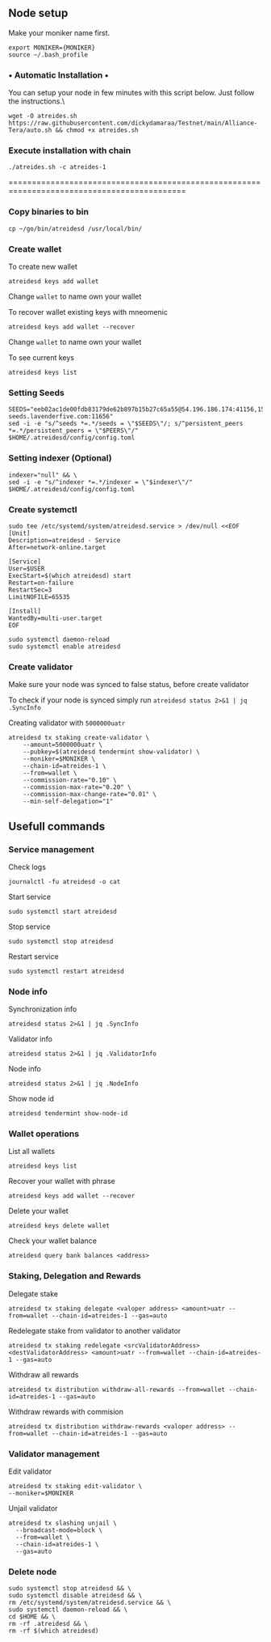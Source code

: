 ## Node setup
Make your moniker name first.
```
export MONIKER={MONIKER}
source ~/.bash_profile
```
### • Automatic Installation •
You can setup your node in few minutes with this script below. Just follow the instructions.\
```
wget -O atreides.sh https://raw.githubusercontent.com/dickydamaraa/Testnet/main/Alliance-Tera/auto.sh && chmod +x atreides.sh
```

### Execute installation with chain
```
./atreides.sh -c atreides-1
```
============================================================================================
### Copy binaries to bin
```
cp ~/go/bin/atreidesd /usr/local/bin/
```

### Create wallet
To create new wallet
```
atreidesd keys add wallet
```
Change `wallet` to name own your wallet

To recover wallet existing keys with mneomenic 
```
atreidesd keys add wallet --recover
```
Change `wallet` to name own your wallet

To see current keys 
```
atreidesd keys list
```

### Setting Seeds
```
SEEDS="eeb02ac1de00fdb83179de62b897b15b27c65a55@54.196.186.174:41156,15e474a5163a3e63d4030c14e6e42cfd6e4d5afc@35.168.16.221:41156,1772a7a48530cc8adc447fdb7b720c064411667b@goa-seeds.lavenderfive.com:11656" 
sed -i -e "s/^seeds *=.*/seeds = \"$SEEDS\"/; s/^persistent_peers *=.*/persistent_peers = \"$PEERS\"/" $HOME/.atreidesd/config/config.toml
```

### Setting indexer (Optional)
```
indexer="null" && \
sed -i -e "s/^indexer *=.*/indexer = \"$indexer\"/" $HOME/.atreidesd/config/config.toml
```

### Create systemctl
```
sudo tee /etc/systemd/system/atreidesd.service > /dev/null <<EOF
[Unit]
Description=atreidesd - Service
After=network-online.target

[Service]
User=$USER
ExecStart=$(which atreidesd) start
Restart=on-failure
RestartSec=3
LimitNOFILE=65535

[Install]
WantedBy=multi-user.target
EOF
```
```
sudo systemctl daemon-reload
sudo systemctl enable atreidesd
```
### Create validator
Make sure your node was synced to false status, before create validator

To check if your node is synced simply run
`atreidesd status 2>&1 | jq .SyncInfo`

Creating validator with `5000000uatr`

```
atreidesd tx staking create-validator \
    --amount=5000000uatr \
    --pubkey=$(atreidesd tendermint show-validator) \
    --moniker=$MONIKER \
    --chain-id=atreides-1 \
    --from=wallet \
    --commission-rate="0.10" \
    --commission-max-rate="0.20" \
    --commission-max-change-rate="0.01" \
    --min-self-delegation="1"
```

## Usefull commands
### Service management
Check logs
```
journalctl -fu atreidesd -o cat
```

Start service
```
sudo systemctl start atreidesd
```

Stop service
```
sudo systemctl stop atreidesd
```

Restart service
```
sudo systemctl restart atreidesd
```

### Node info
Synchronization info
```
atreidesd status 2>&1 | jq .SyncInfo
```

Validator info
```
atreidesd status 2>&1 | jq .ValidatorInfo
```

Node info
```
atreidesd status 2>&1 | jq .NodeInfo
```

Show node id
```
atreidesd tendermint show-node-id
```

### Wallet operations
List all wallets
```
atreidesd keys list
```

Recover your wallet with phrase
```
atreidesd keys add wallet --recover
```

Delete your wallet
```
atreidesd keys delete wallet
```

Check your wallet balance
```
atreidesd query bank balances <address>
```

### Staking, Delegation and Rewards
Delegate stake
```
atreidesd tx staking delegate <valoper address> <amount>uatr --from=wallet --chain-id=atreides-1 --gas=auto
```

Redelegate stake from validator to another validator
```
atreidesd tx staking redelegate <srcValidatorAddress> <destValidatorAddress> <amount>uatr --from=wallet --chain-id=atreides-1 --gas=auto
```

Withdraw all rewards
```
atreidesd tx distribution withdraw-all-rewards --from=wallet --chain-id=atreides-1 --gas=auto
```

Withdraw rewards with commision
```
atreidesd tx distribution withdraw-rewards <valoper address> --from=wallet --chain-id=atreides-1 --gas=auto
```

### Validator management
Edit validator
```
atreidesd tx staking edit-validator \
--moniker=$MONIKER 
```
Unjail validator
```
atreidesd tx slashing unjail \
  --broadcast-mode=block \
  --from=wallet \
  --chain-id=atreides-1 \
  --gas=auto
```

### Delete node
```
sudo systemctl stop atreidesd && \
sudo systemctl disable atreidesd && \
rm /etc/systemd/system/atreidesd.service && \
sudo systemctl daemon-reload && \
cd $HOME && \
rm -rf .atreidesd && \
rm -rf $(which atreidesd)
```